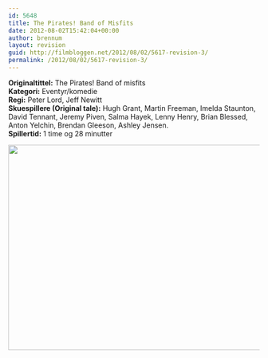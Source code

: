 ```yaml
---
id: 5648
title: The Pirates! Band of Misfits
date: 2012-08-02T15:42:04+00:00
author: brennum
layout: revision
guid: http://filmbloggen.net/2012/08/02/5617-revision-3/
permalink: /2012/08/02/5617-revision-3/
---
```

**Originaltittel:** The Pirates! Band of misfits  
**Kategori:** Eventyr/komedie  
**Regi:** Peter Lord, Jeff Newitt  
**Skuespillere (Original tale):** Hugh Grant, Martin Freeman, Imelda Staunton, David Tennant, Jeremy Piven, Salma Hayek, Lenny Henry, Brian Blessed, Anton Yelchin, Brendan Gleeson, Ashley Jensen.  
**Spillertid:** 1 time og 28 minutter

<a href="http://filmbloggen.net/?attachment_id=5645" rel="attachment wp-att-5645"><img class="alignnone size-large wp-image-5645" src="http://filmbloggen.net/wp-content/uploads//2012/08/pirates-band-misfits-picture01-620x412.jpg" alt="" width="620" height="412" /></a>